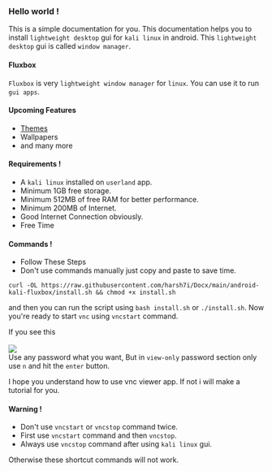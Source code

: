 ### Hello world !
This is a simple documentation for you.
This documentation helps you to install `lightweight desktop` gui for `kali linux` in android. This `lightweight desktop` gui is called `window manager`.

#### Fluxbox
`Fluxbox` is very `lightweight window manager` for `linux`. You can use it to run `gui apps`.

#### Upcoming Features
* [Themes](https://github.com/harsh7i/Docx/tree/main/android-kali-fluxbox/style#hello-world-)
* Wallpapers
* and many more

#### Requirements !
* A `kali linux` installed on `userland` app.
* Minimum 1GB free storage.
* Minimum 512MB of free RAM for better performance.
* Minimum 200MB of Internet.
* Good Internet Connection obviously.
* Free Time

#### Commands !

* Follow These Steps
* Don't use commands manually just copy and paste to save time.

```shell
curl -OL https://raw.githubusercontent.com/harsh7i/Docx/main/android-kali-fluxbox/install.sh && chmod +x install.sh
```
and then you can run the script using `bash install.sh` or `./install.sh`.
Now you're ready to start `vnc` using `vncstart` command.

If you see this <br><br>
<img src="https://github.com/harsh7i/Docx/blob/70596062e12361a5d564e06bff551db2a7c577d6/android-kali-gui/assets/vnc-password.jpg"><br>
Use any password what you want,
But in `view-only` password section only use `n` and hit the `enter` button.


I hope you understand how to use vnc viewer app. If not i will make a tutorial for you.

#### Warning !
* Don't use `vncstart` or `vncstop` command twice.
* First use `vncstart` command and then `vncstop`.
* Always use `vncstop` command after using `kali linux` gui.

Otherwise these shortcut commands will not work.